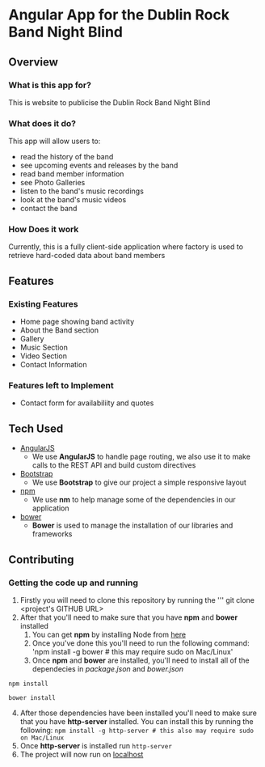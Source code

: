 # Angular App for the Dublin Rock Band Night Blind

## Overview

### What is this app for?
This is website to publicise the Dublin Rock Band Night Blind

### What does it do?

This app will allow users to:
- read the history of the band
- see upcoming events and releases by the band
- read band member information
- see Photo Galleries
- listen to the band's music recordings
- look at the band's music videos
- contact the band

### How Does it work

Currently, this is a fully client-side application where factory is used to retrieve hard-coded data about band members

## Features

### Existing Features
- Home page showing band activity
- About the Band section
- Gallery
- Music Section
- Video Section
- Contact Information

### Features left to Implement
- Contact form for availabiliity and quotes

## Tech Used
- [AngularJS](http://angularjs.org/)
	- We use **AngularJS** to handle page routing, we also use it to make calls to the REST API and build custom directives
- [Bootstrap](http://getbootstrap.com/)
	- We use **Bootstrap** to give our project a simple responsive layout
- [npm](https://www.npmjs.com/)
	- We use **nm** to help manage some of the dependencies in our application
- [bower](https://bower.io/)
	- **Bower** is used to manage the installation of our libraries and frameworks

## Contributing

### Getting the code up and running
1. Firstly you will need to clone this repository by running the ''' git clone <project's GITHUB URL>
2. After that you'll need to make sure that you have **npm** and **bower** installed
	1. You can get **npm** by installing Node from [here](https://nodejs.org/en/)
	2. Once you've done this you'll need to run the following command:
		'npm install -g bower # this may require sudo on Mac/Linux'
	3. Once **npm** and **bower** are installed, you'll need to install all of the dependecies in *package.json* and *bower.json*
  ```
  npm install

  bower install
  ```

4. After those dependencies have been installed you'll need to make sure that you have **http-server** installed. You can install this by running the following: ```npm install -g http-server # this also may require sudo on Mac/Linux```
5. Once **http-server** is installed run ```http-server```
6. The project will now run on [localhost](http://127.0.0.1:8080)

